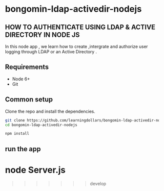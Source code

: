 # bongomin-ldap-activedir-nodejs
## HOW TO AUTHENTICATE USING LDAP & ACTIVE DIRECTORY IN NODE JS
In this node app , we learn how to create ,intergrate and authorize user logging through LDAP or an Active Directory .

## Requirements

* Node 6+
* Git

## Common setup

Clone the repo and install the dependencies.

```bash
git clone https://github.com/learningdollars/bongomin-ldap-activedir-nodejs.git
cd bongomin-ldap-activedir-nodejs
```

```bash
npm install
```

## run the app
# node Server.js
>>>>>>> develop



